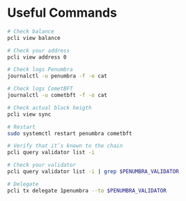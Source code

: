 # Useful Commands

```bash
# Check balance
pcli view balance
```

```bash
# Check your address
pcli view address 0
```

```bash
# Check logs Penumbra
journalctl -u penumbra -f -o cat
```

```bash
# Check logs CometBFT
journalctl -u cometbft -f -o cat
```

```bash
# Check actual block heigth
pcli view sync
```

```bash
# Restart
sudo systemctl restart penumbra cometbft
```

```bash
# Verify that it’s known to the chain
pcli query validator list -i
```

```bash
# Check your validator
pcli query validator list -i | grep $PENUMBRA_VALIDATOR
```

```bash
# Delegate
pcli tx delegate 1penumbra --to $PENUMBRA_VALIDATOR
```
